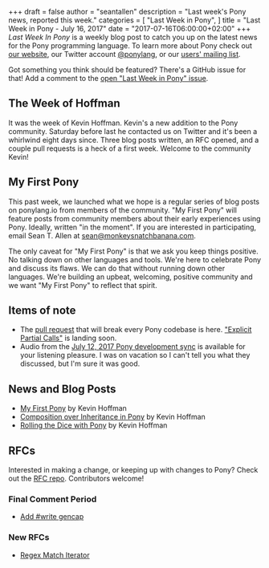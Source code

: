 +++
draft = false
author = "seantallen"
description = "Last week's Pony news, reported this week."
categories = [
    "Last Week in Pony",
]
title = "Last Week in Pony - July 16, 2017"
date = "2017-07-16T06:00:00+02:00"
+++
_Last Week In Pony_ is a weekly blog post to catch you up on the latest news for the Pony programming language. To learn more about Pony check out [our website](https://ponylang.io), our Twitter account [@ponylang](https://twitter.com/ponylang), or our [users' mailing list](https://pony.groups.io/g/user). 

Got something you think should be featured? There's a GitHub issue for that! Add a comment to the [open "Last Week in Pony" issue](https://github.com/ponylang/ponylang.github.io/issues?q=is%3Aissue+is%3Aopen+label%3Alast-week-in-pony).
<!--more-->


## The Week of Hoffman

It was the week of Kevin Hoffman. Kevin's a new addition to the Pony community. Saturday before last he contacted us on Twitter and it's been a whirlwind eight days since. Three blog posts written, an RFC opened, and a couple pull requests is a heck of a first week. Welcome to the community Kevin!

## My First Pony

This past week, we launched what we hope is a regular series of blog posts on ponylang.io from members of the community. "My First Pony" will feature posts from community members about their early experiences using Pony. Ideally, written "in the moment". If you are interested in participating, email Sean T. Allen at [sean@monkeysnatchbanana.com](email:sean@monkeysnatchbanana). 

The only caveat for "My First Pony" is that we ask you keep things positive. No talking down on other languages and tools. We're here to celebrate Pony and discuss its flaws. We can do that without running down other languages. We're building an upbeat, welcoming, positive community and we want "My First Pony" to reflect that spirit.

## Items of note

- The [pull request](https://github.com/ponylang/ponyc/pull/2039) that will break every Pony codebase is here. ["Explicit Partial Calls"](https://github.com/ponylang/ponyc/issues/1771) is landing soon.
- Audio from the [July 12, 2017 Pony development sync](https://pony.groups.io/g/dev/files/Pony%20Sync/July%2012,%202017) is available for your listening pleasure. I was on vacation so I can't tell you what they discussed, but I'm sure it was good.

## News and Blog Posts
  
- [My First Pony](https://www.ponylang.io/blog/2017/07/my-first-pony/) by Kevin Hoffman
- [Composition over Inheritance in Pony](https://medium.com/@KevinHoffman/composition-over-inheritance-in-pony-33bbe107914) by Kevin Hoffman
- [Rolling the Dice with Pony](https://medium.com/p/rolling-the-dice-with-pony-b7a32a69267b) by Kevin Hoffman

## RFCs

Interested in making a change, or keeping up with changes to Pony? Check out the [RFC repo](https://github.com/ponylang/rfcs). Contributors welcome!

### Final Comment Period
  
- [Add #write gencap](https://github.com/ponylang/rfcs/pull/93)

### New RFCs
  
- [Regex Match Iterator](https://github.com/ponylang/rfcs/pull/95)
